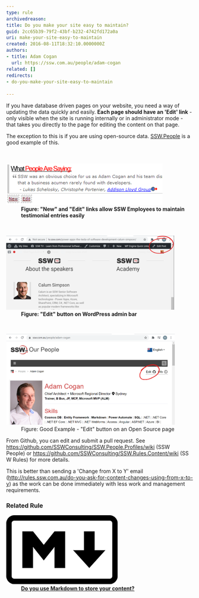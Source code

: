 ```yaml
---
type: rule
archivedreason: 
title: Do you make your site easy to maintain?
guid: 2cc65b39-79f2-43bf-b232-4742fd172a0a
uri: make-your-site-easy-to-maintain
created: 2016-08-11T18:32:10.0000000Z
authors:
- title: Adam Cogan
  url: https://ssw.com.au/people/adam-cogan
related: []
redirects:
- do-you-make-your-site-easy-to-maintain

---
```



<p>I​f you have database driven pages on your website, you need a way of updating the data quickly and easily. 
<strong>Each page should have an 'Edit' link</strong> - only visible when the site is running internally or in administrator mode - that takes you directly to the page for editing the content on that page. </p> 
The exception to this is if you are using open-source data.​ ​​<a href="https://ssw.com.au/people/">SSW.People</a> is a good example of this.​<br>
<br><excerpt class='endintro'></excerpt><br>
<dl class="ssw15-rteElement-ImageArea"><dt>
      <img src="MaintenanceDemo.gif" alt="MaintenanceDemo.gif" />
   </dt><dd>
      <strong>Figure: "New" and "Edit" links allow SSW Employees to maintain testimonial entries easily</strong></dd></dl>
<br> 
<dl class="ssw15-rteElement-ImageArea"><dt>
      <img src="wordpress-edit.png" alt="wp-edit-btn.jpg" style="width:90%;" />
   </dt><dd>
      <strong>Figure: "Edit" button on WordPress admin bar</strong></dd></dl>​<br> 
<dl class="ssw15-rteElement-ImageArea"><dt>
      <img src="github-edit.png" alt="SSW.People.Jean2.png" style="width:90%;" />
   </dt><dd class="ssw15-rteElement-FigureGood">​Figure: Good Example - "Edit" button on an Open Source page​<br></dd></dl><p>From Github, you can edit and submit a pull request. See 
   <a href="https://github.com/SSWConsulting/SSW.People.Profiles/wiki">https://github.com/SSWConsulting/SSW.People.Profiles/wiki​</a> (SSW People) or <a href="https://github.com/SSWConsulting/SSW.Rules.Content/wiki">https://github.com/SSWConsulting/SSW.Rules.Content/wiki</a> (SSW Rules) for more details.<br></p><p>​This is better than sending a 'Change from X to Y' email (<a href=/do-you-ask-for-content-changes-using-from-x-to-y>http://rules.ssw.com.au/do-you-ask-for-content-changes-using-from-x-to-y</a>) as the work can be done immediatel​y with less work and management requirements.<br></p><h3>Related Rule​<br></h3><dl class="ssw15-rteElement-ImageArea"><dt>
      <img src="markdown.jpg" alt="Markdown logo" />
   </dt><dd>
      <strong><a href=/using-github-and-markdown-to-store-you-content>Do you use Markdown t​​​​o store your content?</a></strong>​<br></dd></dl>​<br>


